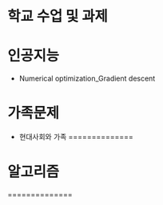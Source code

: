 학교 수업 및 과제
==============
# 인공지능
* Numerical optimization_Gradient descent
# 가족문제
* 현대사회와 가족
==============


알고리즘
==============

==============
